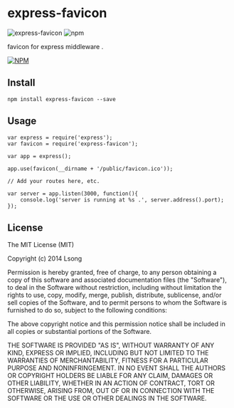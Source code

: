 # express-favicon 

![express-favicon](https://travis-ci.org/song940/express-favicon.svg?branch=master)
![npm](https://badge.fury.io/js/express-static.png)

favicon for express middleware .

[![NPM](https://nodei.co/npm/express-favicon.png)](https://nodei.co/npm/express-favicon/)

## Install

```
npm install express-favicon --save
```

## Usage

```
var express = require('express');
var favicon = require('express-favicon');

var app = express();

app.use(favicon(__dirname + '/public/favicon.ico'));

// Add your routes here, etc.

var server = app.listen(3000, function(){
	console.log('server is running at %s .', server.address().port);
});

```


## License

The MIT License (MIT)

Copyright (c) 2014 Lsong

Permission is hereby granted, free of charge, to any person obtaining a copy
of this software and associated documentation files (the "Software"), to deal
in the Software without restriction, including without limitation the rights
to use, copy, modify, merge, publish, distribute, sublicense, and/or sell
copies of the Software, and to permit persons to whom the Software is
furnished to do so, subject to the following conditions:

The above copyright notice and this permission notice shall be included in all
copies or substantial portions of the Software.

THE SOFTWARE IS PROVIDED "AS IS", WITHOUT WARRANTY OF ANY KIND, EXPRESS OR
IMPLIED, INCLUDING BUT NOT LIMITED TO THE WARRANTIES OF MERCHANTABILITY,
FITNESS FOR A PARTICULAR PURPOSE AND NONINFRINGEMENT. IN NO EVENT SHALL THE
AUTHORS OR COPYRIGHT HOLDERS BE LIABLE FOR ANY CLAIM, DAMAGES OR OTHER
LIABILITY, WHETHER IN AN ACTION OF CONTRACT, TORT OR OTHERWISE, ARISING FROM,
OUT OF OR IN CONNECTION WITH THE SOFTWARE OR THE USE OR OTHER DEALINGS IN THE
SOFTWARE.
